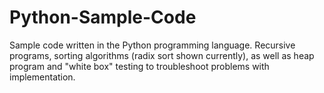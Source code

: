 # Python-Sample-Code

Sample code written in the Python programming language. Recursive programs, sorting algorithms (radix sort shown currently), as well as heap program and "white box" testing to troubleshoot problems with implementation.
